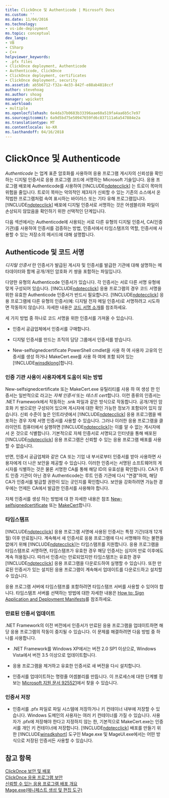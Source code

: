 ```yaml
---
title: ClickOnce 및 Authenticode | Microsoft Docs
ms.custom: ''
ms.date: 11/04/2016
ms.technology:
- vs-ide-deployment
ms.topic: conceptual
dev_langs:
- VB
- CSharp
- C++
helpviewer_keywords:
- .pfx files
- ClickOnce deployment, Authenticode
- Authenticode, ClickOnce
- ClickOnce deployment, certificates
- ClickOnce deployment, security
ms.assetid: ab5b6712-f32a-4e33-842f-e88ab4818ccf
author: stevehoag
ms.author: shoag
manager: wpickett
ms.workload:
- multiple
ms.openlocfilehash: 6e4da37b0683b33396aae60a519fa4aa6b5c7e97
ms.sourcegitcommit: 6a9d5bd75e50947659fd6c837111a6a547884e2a
ms.translationtype: MT
ms.contentlocale: ko-KR
ms.lasthandoff: 04/16/2018
---
```

# <a name="clickonce-and-authenticode"></a>ClickOnce 및 Authenticode
*Authenticode* 는 업계 표준 암호화를 사용하여 응용 프로그램 게시자의 신뢰성을 확인하는 디지털 인증서로 응용 프로그램 코드에 서명하는 Microsoft 기술입니다. 응용 프로그램 배포에 Authenticode를 사용하여 [!INCLUDE[ndptecclick](../deployment/includes/ndptecclick_md.md)] 는 트로이 목마의 위험을 줄입니다. 트로이 목마는 악의적인 제3자가 신뢰할 수 있는 기존의 소스에서 온 적법한 프로그램처럼 속여 표시하는 바이러스 또는 기타 유해 프로그램입니다. [!INCLUDE[ndptecclick](../deployment/includes/ndptecclick_md.md)] 배포에 디지털 인증서로 서명하는 것은 어셈블리와 파일이 손상되지 않았음을 확인하기 위한 선택적인 단계입니다.  
  
 다음 섹션에서는 Authenticode에 사용되는 서로 다른 유형의 디지털 인증서, CA(인증 기관)를 사용하여 인증서를 검증하는 방법, 인증서에서 타임스탬프의 역할, 인증서에 사용할 수 있는 저장소의 메서드에 대해 설명합니다.  
  
## <a name="authenticode-and-code-signing"></a>Authenticode 및 코드 서명  
 *디지털 인증서* 란 인증서가 발급된 게시자 및 인증서를 발급한 기관에 대해 설명하는 메타데이터와 함께 공개/개인 암호화 키 쌍을 포함하는 파일입니다.  
  
 다양한 유형의 Authenticode 인증서가 있습니다. 각 인증서는 서로 다른 서명 유형에 맞게 구성되어 있습니다. [!INCLUDE[ndptecclick](../deployment/includes/ndptecclick_md.md)] 응용 프로그램의 경우 코드 서명을 위한 유효한 Authenticode 인증서가 반드시 필요합니다. [!INCLUDE[ndptecclick](../deployment/includes/ndptecclick_md.md)] 응용 프로그램에 다른 유형의 인증서(예: 디지털 전자 메일 인증서)로 서명하려고 시도하면 작동하지 않습니다. 자세한 내용은 [코드 서명 소개](http://go.microsoft.com/fwlink/?LinkId=179452)를 참조하세요.  
  
 세 가지 방법 중 하나로 코드 서명을 위한 인증서를 가져올 수 있습니다.  
  
-   인증서 공급업체에서 인증서를 구매합니다.  
  
-   디지털 인증서를 만드는 조직의 담당 그룹에서 인증서를 받습니다.  
  
-   New-selfsignedcertificate PowerShell cmdlet을 사용 하 여 사용자 고유의 인증서를 생성 하거나 MakeCert.exe를 사용 하 여에 포함 되어 있는 [!INCLUDE[winsdklong](../deployment/includes/winsdklong_md.md)]합니다.  
  
### <a name="how-using-certificate-authorities-helps-users"></a>인증 기관 사용이 사용자에게 도움이 되는 방법  
 New-selfsignedcertificate 또는 MakeCert.exe 유틸리티를 사용 하 여 생성 한 인증서는 일반적으로 라고는 *자체 인증서* 또는 *테스트 cert*합니다. 이런 종류의 인증서는 .NET Framework에서 작동하는 .snk 파일과 같은 방식으로 작동합니다. 공개/개인 암호화 키 쌍으로만 구성되어 있으며 게시자에 대한 확인 가능한 정보가 포함되어 있지 않습니다. 신뢰 수준이 높은 인트라넷에서 [!INCLUDE[ndptecclick](../deployment/includes/ndptecclick_md.md)] 응용 프로그램을 배포하는 경우 자체 서명 인증서를 사용할 수 있습니다. 그러나 이러한 응용 프로그램을 클라이언트 컴퓨터에서 실행하면 [!INCLUDE[ndptecclick](../deployment/includes/ndptecclick_md.md)]는 이를 알 수 없는 게시자에서 온 것으로 식별합니다. 기본적으로 자체 인증서로 서명되고 인터넷을 통해 배포된 [!INCLUDE[ndptecclick](../deployment/includes/ndptecclick_md.md)] 응용 프로그램은 신뢰할 수 있는 응용 프로그램 배포를 사용할 수 없습니다.  
  
 반면, 인증서 공급업체와 같은 CA 또는 기업 내 부서로부터 인증서를 받아 사용하면 사용자에게 더 나은 보안을 제공할 수 있습니다. 이러한 인증서는 서명된 소프트웨어의 게시자를 식별하는 것은 물론 서명한 CA를 통해 해당 ID의 유효성을 확인합니다. CA가 루트 인증 기관이 아닌 경우 Authenticode는 루트 인증 기관에 다시 "연결"하여, 해당 CA가 인증서를 발급할 권한이 있는 곳인지를 확인합니다. 보안을 강화하려면 가능한 경우에는 언제든 CA에서 발급한 인증서를 사용해야 합니다.  
  
 자체 인증서를 생성 하는 방법에 대 한 자세한 내용은 참조 [New-selfsignedcertificate](https://technet.microsoft.com/itpro/powershell/windows/pkiclient/new-selfsignedcertificate) 또는 [MakeCert](https://msdn.microsoft.com/library/windows/desktop/aa386968.aspx)합니다.  
  
### <a name="timestamps"></a>타임스탬프  
 [!INCLUDE[ndptecclick](../deployment/includes/ndptecclick_md.md)] 응용 프로그램 서명에 사용된 인증서는 특정 기간(대개 12개월) 이후 만료됩니다. 계속해서 새 인증서로 응용 프로그램에 다시 서명해야 하는 불편을 없애기 위해 [!INCLUDE[ndptecclick](../deployment/includes/ndptecclick_md.md)]는 타임스탬프를 지원합니다. 응용 프로그램을 타임스탬프로 서명하면, 타임스탬프가 유효한 경우 해당 인증서는 심지어 만료 이후에도 계속 허용됩니다. 따라서 인증서는 만료되었지만 타임스탬프는 유효한 경우 [!INCLUDE[ndptecclick](../deployment/includes/ndptecclick_md.md)] 응용 프로그램을 다운로드하여 실행할 수 있습니다. 또한 만료된 인증서가 있는 설치된 응용 프로그램이 계속해서 업데이트를 다운로드하고 설치할 수 있습니다.  
  
 응용 프로그램 서버에 타임스탬프를 포함하려면 타임스탬프 서버를 사용할 수 있어야 합니다. 타임스탬프 서버를 선택하는 방법에 대한 자세한 내용은 [How to: Sign Application and Deployment Manifests](../ide/how-to-sign-application-and-deployment-manifests.md)를 참조하세요.  
  
### <a name="updating-expired-certificates"></a>만료된 인증서 업데이트  
 .NET Framework의 이전 버전에서 인증서가 만료된 응용 프로그램을 업데이트하면 해당 응용 프로그램의 작동이 중지될 수 있습니다. 이 문제를 해결하려면 다음 방법 중 하나를 사용합니다.  
  
-   .NET Framework를 Windows XP에서는 버전 2.0 SP1 이상으로, Windows Vista에서 버전 3.5 이상으로 업데이트합니다.  
  
-   응용 프로그램을 제거하고 유효한 인증서로 새 버전을 다시 설치합니다.  
  
-   인증서를 업데이트하는 명령줄 어셈블리를 만듭니다. 이 프로세스에 대한 단계별 정보는 [Microsoft 지원 문서 925521](http://go.microsoft.com/fwlink/?LinkId=179454)에서 찾을 수 있습니다.  
  
### <a name="storing-certificates"></a>인증서 저장  
  
-   인증서를 .pfx 파일로 파일 시스템에 저장하거나 키 컨테이너 내부에 저장할 수 있습니다. Windows 도메인의 사용자는 여러 키 컨테이너를 가질 수 있습니다. 사용자가 .pfx에 저장해야 한다고 지정하지 않는 한, 기본적으로 MakeCert.exe는 인증서를 개인 키 컨테이너에 저장합니다. [!INCLUDE[ndptecclick](../deployment/includes/ndptecclick_md.md)] 배포를 만들기 위한 [!INCLUDE[winsdkshort](../debugger/debug-interface-access/includes/winsdkshort_md.md)] 도구인 Mage.exe 및 MageUI.exe에서는 어떤 방식으로 저장된 인증서든 사용할 수 있습니다.  
  
## <a name="see-also"></a>참고 항목  
 [ClickOnce 보안 및 배포](../deployment/clickonce-security-and-deployment.md)   
 [ClickOnce 응용 프로그램 보안](../deployment/securing-clickonce-applications.md)   
 [신뢰할 수 있는 응용 프로그램 배포 개요](../deployment/trusted-application-deployment-overview.md)   
 [Mage.exe(매니페스트 생성 및 편집 도구)](/dotnet/framework/tools/mage-exe-manifest-generation-and-editing-tool)